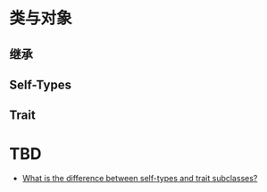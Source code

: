 # 类与对象

## 继承

## Self-Types

## Trait

# TBD

- [What is the difference between self-types and trait subclasses?](http://stackoverflow.com/questions/1990948/what-is-the-difference-between-self-types-and-trait-subclasses)
